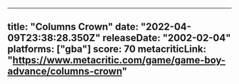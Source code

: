 
---
title: "Columns Crown"
date: "2022-04-09T23:38:28.350Z"
releaseDate: "2002-02-04"
platforms: ["gba"]
score: 70
metacriticLink: "https://www.metacritic.com/game/game-boy-advance/columns-crown"
---
